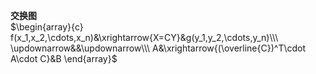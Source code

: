 **交换图**  
$\begin{array}{c}  
f(x_1,x_2,\cdots,x_n)&\xrightarrow{X=CY}&g(y_1,y_2,\cdots,y_n)\\\  
\updownarrow&&\updownarrow\\\  
A&\xrightarrow{(\overline{C})^T\cdot A\cdot C}&B  
\end{array}$  
